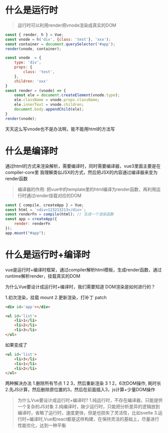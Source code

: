 # 什么是运行时

> 运行时可以利用render把vnode渲染成真实的DOM

```js
const { render, h } = Vue;
const vnode = h('div', {class: 'test'}, 'xxx');
const container = document.querySelector('#app');
render(vnode, container);
```

```js
const vnode  = {
    type: 'div',
    props: {
        class: 'test',
    },
    children: 'xxx'
}
const render = (vnode) => {
    const ele = document.createElement(vnode.type);
    ele.className = vnode.props.className;
    ele.innerText = vnode.children;
    document.body.appendChild(ele);
}
render(vnode);
```

天天这么写vnode也不是办法啊，能不能用html的方法写

# 什么是编译时

通过html的方式来渲染解析，需要编译时，同时需要编译器，vue3里面主要是在compiler-core里
我理解类似JSX的方式，然后把JSX的内容通过编译器来变为render函数

> 编译器的作用: 把vue中的template里的html编译为render函数，再利用运行时通过render挂载对应的DOM
```js
const { compile, createApp } = Vue;
const html = `<div>123213213</div>`;
const renderFn = compile(html); // 生成一个渲染函数
const app = createApp({
    render: renderFn
});
app.mount("#app");
```

# 什么是运行时+编译时

vue是运行时+编译时框架，通过compiler解析html模板，生成render函数，通过runtime解析render，挂载真实的DOM

为什么Vue要设计成运行时+编译时，我们需要知道 DOM渲染是如何进行的？

1.初次渲染，挂载 mount
2.更新渲染，打补丁 patch

```html
<div id='app'></div>
```

```html
<ul id='list'>
    <li>1</li>
    <li>2</li>
    <li>3</li>
</ul>
```
如果变成了
```html
<ul id='list'>
    <li>3</li>
    <li>1</li>
    <li>2</li>
</ul>
```

两种解决办法
1.删除所有节点 1 2 3，然后重新渲染  3 1 2，6次DOM操作, 耗时长
2.先JS计算，然后删除原位置的3，然后在前面插入3，js计算+少量DOM操作

> 为什么Vue要设计成运行时+编译时?
> 1.纯运行时，不存在编译器，只能提供一个复杂的JS对象
> 2.纯编译时，缺少运行时，只能把分析差异的逻辑放到编译时，省略了运行时，速度更快，但是也损失了灵活性，比如svelte
> 3.运行时+编译时,Vue和react都是这样构建，在保持灵活的基础上，尽量进行性能优化，达到一种平衡